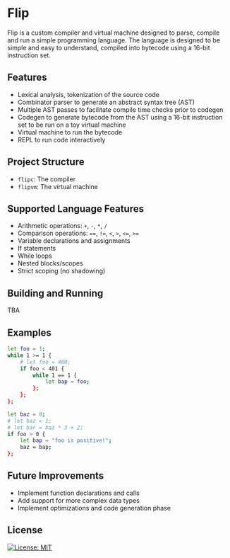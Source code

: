 # Flip
Flip is a custom compiler and virtual machine designed to parse, compile and run a simple programming language. The language is designed to be simple and easy to understand, compiled into bytecode using a 16-bit instruction set.

## Features
- Lexical analysis, tokenization of the source code
- Combinator parser to generate an abstract syntax tree (AST)
- Multiple AST passes to facilitate compile time checks prior to codegen
- Codegen to generate bytecode from the AST using a 16-bit instruction set to be run on a toy virtual machine
- Virtual machine to run the bytecode
- REPL to run code interactively

## Project Structure
- `flipc`: The compiler
- `flipvm`: The virtual machine

## Supported Language Features
- Arithmetic operations: `+`, `-`, `*`, `/`
- Comparison operations: `==`, `!=`, `<`, `>`, `<=`, `>=`
- Variable declarations and assignments
- If statements
- While loops
- Nested blocks/scopes
- Strict scoping (no shadowing)

## Building and Running
TBA

## Examples
```bash
let foo = 1;
while 1 >= 1 { 
    # let foo = 400;
    if foo < 401 {
        while 1 == 1 {
            let bap = foo;
        };
    };
};

let baz = 0;
# let baz = 1;
# let bar = baz * 3 + 2;
if foo > 0 {
    let bap = "foo is positive!";
    baz = bap;
};
```

## Future Improvements
- Implement function declarations and calls
- Add support for more complex data types
- Implement optimizations and code generation phase

## License 
[![License: MIT](https://img.shields.io/badge/License-MIT-blue.svg)](./LICENSE.md)
